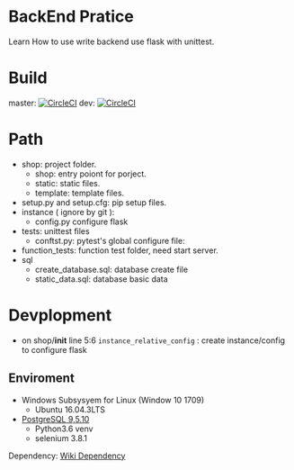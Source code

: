 BackEnd Pratice
===
 Learn How to use write backend use flask with unittest. 
 
Build
===
master: [![CircleCI](https://circleci.com/gh/sean0427/backend_practice/tree/master.svg?style=svg)](https://circleci.com/gh/sean0427/backend_practice/tree/master)
dev: [![CircleCI](https://circleci.com/gh/sean0427/backend_practice/tree/dev.svg?style=svg)](https://circleci.com/gh/sean0427/backend_practice/tree/dev)

Path
===
- shop: project folder.
    - shop: entry poiont for porject.
    - static: static files.
    - template: template files.
- setup.py and setup.cfg: pip setup files.
- instance ( ignore by git ): 
    - config.py configure flask
- tests: unittest files
    - conftst.py: pytest's global configure file:
- function_tests: function test folder, need start server.
- sql
    - create_database.sql: database create file
    - static_data.sql: database basic data

Devplopment 
===
- on shop/__init__ line 5:6 ```instance_relative_config``` : create instance/config to configure flask

Enviroment
---
- Windows Subsysyem for Linux (Window 10 1709)
    - Ubuntu 16.04.3LTS
- [PostgreSQL 9,5.10](https://www.postgresql.org/)
    - Python3.6 venv
    - selenium 3.8.1 

Dependency: [Wiki Dependency](https://github.com/sean0427/backend_practice/wiki/Depency-Package)
